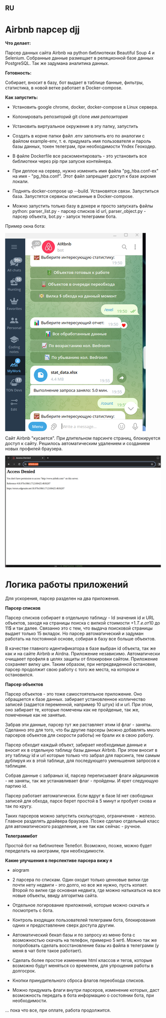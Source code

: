 ## RU


# Airbnb парсер djj

**Что делает:**

Парсер данных сайта Airbnb на python библиотеках Beautiful Soup 4 и Selenium. Собранные данные размещает в реляционной базе данных PostgreSQL. Так же задумана аналитика данных.

**Готовность:** 

Собирает, вносит в базу, бот выдает в таблице банные, фильтры, статистика, в новой ветке работает в Docker-compose.

**Как запустить:** 

- Установить google chrome, docker, docker-compose в Linux сервера.

- Колонировать репозиторий git clone _имя репозитория_

- Установить виртуальное окружение в эту папку, запустить

- Создать в корне папки файл .env заполнить его по аналогии с файлом example-env, т. е. придумать имя пользователя и пароль базы данных, токен телеграм, при необходимости Yndex Геокодер.

- В файле Dockerfile все раскоментировать - это установить все библиотеки через pip при запуске контейнера.

- При деплое на сервер, нужно изменить имя файла "pg_hba.conf-ex" на имя - "pg_hba.conf". Этот файл запрещает доступ к базе акромя локали.

- Поднять docker-compose up --build. Установятся связи. Запуститься база. Запустятся сервисы описанные в Docker-compose.

- Можно запустить только базу в докере и просто запускать файлы python: parser_list.py - парсер списков id  url, parser_object.py - парсер объекта, bot.py - запуск телеграмм бота.


Пример окна бота:

<img src="https://github.com/shliamb/airbnb/blob/main/img/9.png?raw=true" alt="Airbnb" width="auto" height="auto" align="top">


Сайт Airbnb "кусается". При длительном парсинге страниц, блокируется доступ к сайту. Решилось автоматическим удалением и созданием новых профилей браузера.

<img src="https://github.com/shliamb/airbnb/blob/main/img/5.png?raw=true" alt="Airbnb" width="auto" height="auto" align="top">


# Логика работы приложений

Для ускорения, парсер разделен на два приложения.

**Парсер списков**

Парсер списков собирает в отдельную таблицу - Id значения id и URL объектов, заходя на страницы поиска с вилкой стоимости +1$. Т.е. от 10$ до 11$ и так далее. Связанно это с тем, что выдача поисковой страницы выдает только 15 вкладок. Но парсер автоматический и задуман работать на постоянной основе, собирая в базу все больше объектов.

В качестве главного идентификатора в базе выбран id объекта, так же как и на сайте Airbnb и Airdna. Приложение независимо. Автоматически очищаеет профиля в целях защиты от блокировки сайтом. Приложение сохраняет вилку цен. Таким образом, при непредвиденной остановке, парсер продолжит свою работу с того же места, на котором и остановился.

**Парсер объектов**

Парсер объектов - это тоже самостоятельное приложение. Оно обращается к базе данных. забирает установленное колличество записей (задается переменной, например 10 штук) id и url. При этом, оно забирает те, которые помечены как не пройденые, так же, помеченные как не занятые.

Забрав эти данные, парсер тут же раставляет этим id флаг - заняты. Сделанно это для того, что бы другие парсеры (можно добавлять много парсеров объектов для скорости работы) не брали их в свою работу.

Парсер обходит каждый объект, забирает необходимые данные и вносит их в отдельную таблицу базы данных Airbnb. При этом вносит в эту таблицу id и url которые только что забрал для парсинга, тем самым дублируя их в этой таблице, для последующего уменьшения запросов к таблицам.

Собрав данные с забраных id, парсер переписывает флаги айдишников - не заняты, так же устанавливает флаг  - пройдены. И ерет следующую партию id. 

Парсер работает автоматически. Если вдруг в базе Id нет свободных записей для обхода, парсе берет простой в 5 минут и пробует снова и так по кругу.

Таких парсеров можно запустить скольугодно, ограничение - железо. Главное разделять драйвера браузера. Позже сделаю отдельный класс для автоматического разделения, а не так как сейчас - ручное.

**Телеграммбот**

Простой бот на библиотеке Телебот. Возможно, позже, можно будет переделать на аиограмм, при необходимости.


**Какие улучшения в перспективе парсера вижу я**

- aiogram

- 2 парсера по спискам. Один оходит только ценновые вилки где почти нету недвиги - это долго, но все же нужно, пусть копает. Второй по вилке где основная недвига, где можно натыкаться на все новые объекты, ввиду алгоритма сайта.

- Отдельное логирование приложений, которые можно скачать и посмотреть с бота.

- Контроль входящих пользователей телеграмм бота, блокирования одних и предоставление сверх доступа другим.

- Автоматический бекап базы и по запросу из меню бота с возможностью скачать на телефон, примерно 5 мгб. Можно так же попробовать сделать восстановление базы из файла в телеграмм (у меня в чат боте такое работает).

- Сделать более простое изменение html классов и тегов, которые возможно будут меняться со временем, для упрощения работы в долгосрок.

- Кнопки принудительного сброса флагов переобхода списков.

- Можно придумать флаги внутри парсеров, изменение которых, даст возможность передать в бота информацию о состоянии бота, при необходимости.

... пока что все, при оплате, работа продолжится.
